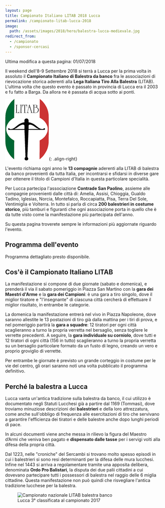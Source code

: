 ```yaml
---
layout: page
title: Campionato Italiano LITAB 2018 Lucca
permalink: /campionato-litab-lucca-2018
image:
  path: /assets/images/2018/hero/balestra-lucca-medievale.jpg
redirect_from:
  - /campionato
  - /sponsor-cercasi
---
```


Ultima modifica a questa pagina: 01/07/2018

Il weekend dell'8-9 Settembre 2018 si terrà a Lucca per la prima volta in
assoluto il **Campionato Italiano di Balestra da banco** fra le associazioni di
rievocazione storica aderenti alla **Lega Italiana Tiro Alla Balestra** (LITAB).
L'ultima volta che questo evento è passato in provincia di Lucca era il 2003 e
fu fatto a Barga. Da allora ne è passata di acqua sotto ai ponti.

![litab logo](/images/litab.gif){: .align-right}

L'evento richiama ogni anno le **13 compagnie** aderenti alla LITAB di balestra
da banco provenienti da tutta Italia, per incontrarsi e sfidarsi in diverse gare
per ottenere il titolo di Campioni d'Italia in questa particolare specialità.

Per Lucca partecipa l'associazione **Contrade San Paolino**, assieme alle
compagnie provenienti dalle città di: Amelia, Assisi, Chioggia, Gualdo Tadino,
Iglesias, Norcia, Montefalco, Roccapiatta, Pisa, Terra Del Sole, Ventimiglia e
Volterra. In tutto si parla di circa **200 balestrieri in costume storico**, più
tamburi e figuranti che ogni associazione porta in quello che è da tutte visto
come la manifestazione più partecipata dell'anno.

Su questa pagina troverete sempre le informazioni più aggiornate riguardo
l'evento.

## Programma dell'evento

Programma dettagliato presto disponibile.

## Cos'è il Campionato Italiano LITAB

La manifestazione si compone di due giornate (sabato e domenica), e prenderà il
via il sabato pomeriggio in Piazza San Martino con la **gara dei Maestri
d'Arme** e la **gara dei Campioni**: è una gara a tiro singolo, dove il miglior
tiratore e "l'insegnante" di ciascuna città cercherà di effettuare il miglior
risultato, in entrambe le categorie.

La domenica la manifestazione entrerà nel vivo in Piazza Napoleone, dove saranno
allestite le 13 postazioni di tiro già dalla mattina per i tiri di prova, e nel
pomeriggio partirà la **gara a squadre**: 12 tiratori per ogni città
scaglieranno a turno la propria verretta nel bersaglio, senza togliere le
verrette precedenti. A seguire, la **gara individuale su corniolo**, dove tutti
e 12 tiratori di ogni città (156 in tutto) scaglieranno a turno la propria
verretta su un bersaglio particolare formato da un fusto di legno, creando un
vero e proprio groviglio di verrette.

Per entrambe le giornate è previsto un grande corteggio in costume per le vie
del centro, gli orari saranno noti una volta pubblicato il programma definitivo.

## Perché la balestra a Lucca

Lucca vanta un'antica tradizione sulla balestra da banco, il cui utilizzo è
documentato negli Statuti Lucchesi già a partire dal 1169 (Tommasi), dove
troviamo minuziose descrizioni dei **balestrieri** e della loro attrezzatura,
come anche sull'obbligo di frequenza alle esercitazioni di tiro che servivano a
garantire l'efficienza dei tiratori e delle balestre anche dopo lunghi periodi
di pace.

In alcuni documenti viene anche messa in rilievo la figura del Maestro d’Armi
che veniva ben pagato e **dispensato dalle tasse** per i servigi volti alla
difesa della propria città.

Dal 1223, nelle "croniche" del Sercambi si trovano molto spesso episodi in cui i
balestrieri si sono resi determinanti per la difesa delle mura lucchesi. Infine
nel 1443 si arriva a regolamentare tramite una apposita delibera, denominata
**Ordo Pro Balistari**, la disputa dei due palii cittadini a cui dovevano
partecipare tutti i possessori di balestra nel raggio delle 6 miglia cittadine.
Questa manifestazione non può quindi che risvegliare l'antica tradizione
lucchese per la balestra.

<figure class="align-center">
  <img src="{{ '/images/2018/04/12/events-litab.jpg' | absolute_url }}" alt="Campionato nazionale LITAB balestra banco">
  <figcaption>Lucca 3° classificata al campionato 2017</figcaption>
</figure>

<script type="application/ld+json">
{
  "@context": "http://schema.org",
  "@type": "Event",
  "name": "XXXIV Campionato Italiano Balestra Antica da Banco LITAB",
  "startDate": "2018-09-08T15:00+02:00",
  "endDate":   "2018-09-09T18:30+02:00",
  "location": {
    "@type": "Place",
    "name": "Piazza Napoleone, Lucca",
    "address": {
      "@type": "PostalAddress",
      "streetAddress": "Piazza Napoleone",
      "addressLocality": "Lucca",
      "postalCode": "55100",
      "addressRegion": "LU",
      "addressCountry": "IT"
    }
  },
  "image": [
    "https://consanpaolino.org/images/assets/images/2018/hero/balestra-lucca-medievale.jpg"
   ],
  "description": "Gara di tiro con balestra antica da banco in costume storico fra le 13 città aderenti alla LITAB"
}
</script>
